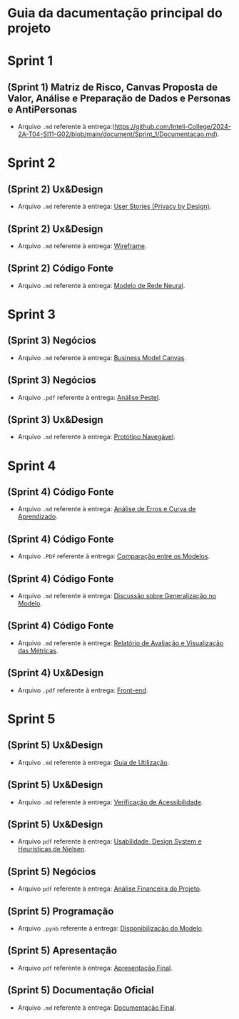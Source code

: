 # Guia da dacumentação principal do projeto

# Sprint 1

## (Sprint 1) Matriz de Risco, Canvas Proposta de Valor, Análise e Preparação de Dados e Personas e AntiPersonas

- Arquivo `.md` referente à entrega:(https://github.com/Inteli-College/2024-2A-T04-SI11-G02/blob/main/document/Sprint_1/Documentacao.md).


# Sprint 2

## (Sprint 2) Ux&Design

- Arquivo `.md` referente à entrega: [User Stories (Privacy by Design)](https://github.com/Inteli-College/2024-2A-T04-SI11-G02/blob/main/document/Sprint_2/Documentacao_User_Stories.md).

## (Sprint 2) Ux&Design

- Arquivo `.md` referente à entrega: [Wireframe](https://github.com/Inteli-College/2024-2A-T04-SI11-G02/blob/main/document/Sprint_2/Documentacao_Wireframe.md).

## (Sprint 2) Código Fonte

- Arquivo `.md` referente à entrega: [Modelo de Rede Neural](https://github.com/Inteli-College/2024-2A-T04-SI11-G02/blob/main/document/Sprint_2/Documentacao_Modelo_Rede_Neural.md).

# Sprint 3

## (Sprint 3) Negócios

- Arquivo `.md` referente à entrega: [Business Model Canvas](https://github.com/Inteli-College/2024-2A-T04-SI11-G02/blob/main/document/Sprint_3/Business%20Model%20Canvas.md).

## (Sprint 3) Negócios

- Arquivo `.pdf` referente à entrega: [Análise Pestel](https://github.com/Inteli-College/2024-2A-T04-SI11-G02/blob/main/document/Sprint_3/An%C3%A1lise%20PESTEL.pdf).

## (Sprint 3) Ux&Design

- Arquivo `.md` referente à entrega: [Protótipo Navegável](https://github.com/Inteli-College/2024-2A-T04-SI11-G02/blob/main/document/Sprint_3/Prototipo%20naveg%C3%A1vel.md).

# Sprint 4

## (Sprint 4) Código Fonte

- Arquivo `.md` referente à entrega: [Análise de Erros e Curva de Aprendizado](https://github.com/Inteli-College/2024-2A-T04-SI11-G02/blob/main/document/Sprint_4/AnaliseDeErros_CurvaDeAprendizado.md).

## (Sprint 4) Código Fonte

- Arquivo `.PDF` referente à entrega: [Comparação entre os Modelos](https://github.com/Inteli-College/2024-2A-T04-SI11-G02/blob/main/document/Sprint_4/Compara%C3%A7%C3%A3o%20entre%20os%20modelos.pdf).

## (Sprint 4) Código Fonte

- Arquivo `.md` referente à entrega: [Discussão sobre Generalização no Modelo](https://github.com/Inteli-College/2024-2A-T04-SI11-G02/blob/main/document/Sprint_4/Discuss%C3%A3o%20sobre%20Generaliza%C3%A7%C3%A3o%20do%20Modelo.md).

## (Sprint 4) Código Fonte

- Arquivo `.md` referente à entrega: [Relatório de Avaliação e Visualização das Métricas](https://github.com/Inteli-College/2024-2A-T04-SI11-G02/blob/main/document/Sprint_4/Relat%C3%B3rio%20de%20Avalia%C3%A7%C3%A3o%20e%20Visualiza%C3%A7%C3%A3o%20M%C3%A9tricas.md).

## (Sprint 4) Ux&Design

- Arquivo `.pdf` referente à entrega: [Front-end](https://github.com/Inteli-College/2024-2A-T04-SI11-G02/blob/main/document/Sprint_4/Documenta%C3%A7%C3%A3o%20-%20Front%20End.pdf).

# Sprint 5 

## (Sprint 5) Ux&Design

- Arquivo `.md` referente à entrega: [Guia de Utilização](https://github.com/Inteli-College/2024-2A-T04-SI11-G02/blob/main/document/Sprint_5/Guia%20de%20Utilizacao.md).

## (Sprint 5) Ux&Design

- Arquivo `.md` referente à entrega: [Verificação de Acessibilidade](https://github.com/Inteli-College/2024-2A-T04-SI11-G02/blob/main/document/Sprint_5/Verifica%C3%A7%C3%A3o%20de%20acessibilidade.md).

## (Sprint 5) Ux&Design

- Arquivo `pdf` referente à entrega: [Usabilidade, Design System e Heurísticas de Nielsen](https://github.com/Inteli-College/2024-2A-T04-SI11-G02/blob/main/document/Sprint_5/Usabilidade%2C%20Design%20System%20e%20Heur%C3%ADsticas%20de%20Nielsen%20Aplicados%20ao%20Front-End.pdf).

## (Sprint 5) Negócios

- Arquivo `pdf` referente à entrega: [Análise Financeira do Projeto](https://github.com/Inteli-College/2024-2A-T04-SI11-G02/blob/main/document/Sprint_5/An%C3%A1lise%20Financeira%20e%20Documenta%C3%A7%C3%A3o%20dos%20Custos%20Aegea.pdf).

## (Sprint 5) Programação

- Arquivo `.pynb` referente à entrega: [Disponibilização do Modelo](https://github.com/Inteli-College/2024-2A-T04-SI11-G02/blob/main/src/Sprint_5/Modelo_sprint_5_GRU.ipynb).

## (Sprint 5) Apresentação

- Arquivo `pdf` referente à entrega: [Apresentação Final](https://github.com/Inteli-College/2024-2A-T04-SI11-G02/blob/main/document/Apresenta%C3%A7%C3%A3o/Apresenta%C3%A7%C3%A3oSprint5.pdf).

## (Sprint 5) Documentação Oficial

- Arquivo `.md` referente à entrega: [Documentação Final](https://github.com/Inteli-College/2024-2A-T04-SI11-G02/blob/main/document/Documenta%C3%A7%C3%A3o%20Oficial.md).


